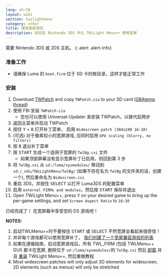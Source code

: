 ```yaml
---
lang: zh-CN
layout: wiki
section: twilightmenu
category: other
title: 使用宽屏游玩
description: 如何在 Nintendo 3DS 中让 TWiLight Menu++ 使用宽屏
---
```


需要 Nintendo 3DS 或 2DS 主机。
{:.alert .alert-info}

### 准备工作
- 请确保 Luma 的 `boot.firm` 位于 SD 卡的根目录，这样才能正常工作

### 安装
1. Download [TWPatch](https://db.universal-team.net/assets/files/TWPatch.cia) and copy `TWPatch.cia` to your SD card ([GBAtemp thread](https://gbatemp.net/threads/twpatcher-ds-i-mode-screen-filters-and-patches.542694/))
1. 使用 FBI 安装 `TWPatch.cia`
   - 您也可以使用 Universal-Updater 来安装 TWPatch，以替代前两步
1. 返回主菜单并启动 TWPatch
1. 按住 <kbd class="face">Y</kbd> + <kbd class="face">B</kbd> 打开补丁菜单， 启用 `Widescreen patch (384x240 16:10)`
1. (可选) 对于像素较小的宽屏游戏, 应同时启用 `GPU scaling (blurry, no filters)`
1. 按 <kbd class="face">B</kbd> 退出补丁菜单
1. 按 <kbd>START</kbd> 生成一个适用于宽屏的 `TwlBg.cxi` 文件
   - 如果顶部屏幕没有显示宽屏补丁已启用，则回到第 3 步
1. 将 `TwlBg.cxi` 从 `sd:/luma/sysmodules/` 移动到 `sd:/_nds/TWiLightMenu/TwlBg/` (如果不存在名为 `TwlBg` 的文件夹的话，创建一个), 然后重命名为 `Widescreen.cxi`
1. 重启 3DS，并按住 <kbd>SELECT</kbd> 以打开 Luma3DS 的配置菜单
1. 启用 `external FIRMs and modules`，然后按 <kbd>START</kbd> 保存并退出
1. Open TWiLight Menu++, press <kbd class="face">Y</kbd> on your desired game to bring up the per-game settings, and set `Screen Aspect Ratio` to `16:10`

已经完成了！ 在宽屏幕中享受您的 DS 游戏吧！

**NOTES:**
1. 启动TWLMenu++时不要按住 <kbd>START</kbd> 或 <kbd>SELECT</kbd> 不然宽屏会看起来很奇怪！
1. 并非每个游戏都可以使用宽屏补丁。 [我们创建了一个宽屏兼容游戏的列表](https://github.com/DS-Homebrew/TWiLightMenu/blob/master/7zfile/3DS%20-%20CFW%20users/Games%20supported%20with%20widescreen.txt)
1. 如果在遵循指南，启动宽屏游戏后，所有 TWL_FIRM (包括 TWLMenu++ GUI) 都卡在宽屏, 删除位于 `sd:/luma/sysmodules/`的 `TwlBg.cxi` 然后 [卸载](https://wiki.ds-homebrew.com/twilightmenu/uninstalling-3ds) 并且 [重装](https://wiki.ds-homebrew.com/twilightmenu/installing-3ds) TWiLight Menu++, 然后重做教程
1. Most widescreen patches will only adjust 3D elements for widescreen, 2D elements (such as menus) will only be stretched
